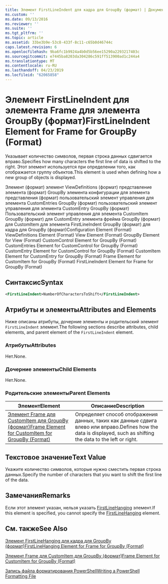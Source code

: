 ```yaml
---
title: Элемент FirstLineIndent для кадра для GroupBy (формат) | Документация Майкрософт
ms.custom: ''
ms.date: 09/13/2016
ms.reviewer: ''
ms.suite: ''
ms.tgt_pltfrm: ''
ms.topic: article
ms.assetid: 33be3b9e-53c8-433f-8c11-c65b0d46744c
caps.latest.revision: 6
ms.openlocfilehash: 9ba6fc1b9924a4b0d5b56ee15290a2293217403c
ms.sourcegitcommit: e7445ba8203da304286c591ff513900ad1c244a4
ms.translationtype: MT
ms.contentlocale: ru-RU
ms.lasthandoff: 04/23/2019
ms.locfileid: "62065858"
---
```

# <a name="firstlineindent-element-for-frame-for-groupby-format"></a><span data-ttu-id="7be64-102">Элемент FirstLineIndent для элемента Frame для элемента GroupBy (формат)</span><span class="sxs-lookup"><span data-stu-id="7be64-102">FirstLineIndent Element for Frame for GroupBy (Format)</span></span>

<span data-ttu-id="7be64-103">Указывает количество символов, первая строка данных сдвигается вправо.</span><span class="sxs-lookup"><span data-stu-id="7be64-103">Specifies how many characters the first line of data is shifted to the right.</span></span> <span data-ttu-id="7be64-104">Этот элемент используется при определении того, как отображается группу объектов.</span><span class="sxs-lookup"><span data-stu-id="7be64-104">This element is used when defining how a new group of objects is displayed.</span></span>

<span data-ttu-id="7be64-105">Элемент (формат) элемент ViewDefinitions (формат) представление элемента (формат) GroupBy элемента конфигурации для элемента представления (формат) пользовательский элемент управления для элемента CustomEntries GroupBy (формат) пользовательский элемент управления для элемента CustomEntry GroupBy (формат) Пользовательский элемент управления для элемента CustomItem GroupBy (формат) для CustomEntry элемента фрейма GroupBy (формат) для CustomItem для элемента FirstLineIndent GroupBy (формат) для кадра для GroupBy (формат)</span><span class="sxs-lookup"><span data-stu-id="7be64-105">Configuration Element (Format) ViewDefinitions Element (Format) View Element (Format) GroupBy Element for View (Format) CustomControl Element for GroupBy (Format) CustomEntries Element for CustomControl for GroupBy (Format) CustomEntry Element for CustomControl for GroupBy (Format) CustomItem Element for CustomEntry for GroupBy (Format) Frame Element for CustomItem for GroupBy (Format) FirstLineIndent Element for Frame for GroupBy (Format)</span></span>

## <a name="syntax"></a><span data-ttu-id="7be64-106">Синтаксис</span><span class="sxs-lookup"><span data-stu-id="7be64-106">Syntax</span></span>

```xml
<FirstLineIndent>NumberOfCharactersToShift</FirstLineIndent>
```

## <a name="attributes-and-elements"></a><span data-ttu-id="7be64-107">Атрибуты и элементы</span><span class="sxs-lookup"><span data-stu-id="7be64-107">Attributes and Elements</span></span>

<span data-ttu-id="7be64-108">Ниже описаны атрибуты, дочерние элементы и родительский элемент `FirstLineIndent` элемент.</span><span class="sxs-lookup"><span data-stu-id="7be64-108">The following sections describe attributes, child elements, and parent element of the `FirstLineIndent` element.</span></span>

### <a name="attributes"></a><span data-ttu-id="7be64-109">Атрибуты</span><span class="sxs-lookup"><span data-stu-id="7be64-109">Attributes</span></span>

<span data-ttu-id="7be64-110">Нет.</span><span class="sxs-lookup"><span data-stu-id="7be64-110">None.</span></span>

### <a name="child-elements"></a><span data-ttu-id="7be64-111">Дочерние элементы</span><span class="sxs-lookup"><span data-stu-id="7be64-111">Child Elements</span></span>

<span data-ttu-id="7be64-112">Нет.</span><span class="sxs-lookup"><span data-stu-id="7be64-112">None.</span></span>

### <a name="parent-elements"></a><span data-ttu-id="7be64-113">Родительские элементы</span><span class="sxs-lookup"><span data-stu-id="7be64-113">Parent Elements</span></span>

|<span data-ttu-id="7be64-114">Элемент</span><span class="sxs-lookup"><span data-stu-id="7be64-114">Element</span></span>|<span data-ttu-id="7be64-115">Описание</span><span class="sxs-lookup"><span data-stu-id="7be64-115">Description</span></span>|
|-------------|-----------------|
|[<span data-ttu-id="7be64-116">Элемент Frame для CustomItem для GroupBy (формат)</span><span class="sxs-lookup"><span data-stu-id="7be64-116">Frame Element for CustomItem for GroupBy (Format)</span></span>](./frame-element-for-customitem-for-groupby-format.md)|<span data-ttu-id="7be64-117">Определяет способ отображения данных, таких как данные сдвига влево или вправо.</span><span class="sxs-lookup"><span data-stu-id="7be64-117">Defines how the data is displayed, such as shifting the data to the left or right.</span></span>|

## <a name="text-value"></a><span data-ttu-id="7be64-118">Текстовое значение</span><span class="sxs-lookup"><span data-stu-id="7be64-118">Text Value</span></span>

<span data-ttu-id="7be64-119">Укажите количество символов, которые нужно сместить первая строка данных.</span><span class="sxs-lookup"><span data-stu-id="7be64-119">Specify the number of characters that you want to shift the first line of the data.</span></span>

## <a name="remarks"></a><span data-ttu-id="7be64-120">Замечания</span><span class="sxs-lookup"><span data-stu-id="7be64-120">Remarks</span></span>

<span data-ttu-id="7be64-121">Если этот элемент указан, нельзя указать [FirstLineHanging](./firstlinehanging-element-for-frame-for-groupby-format.md) элемент.</span><span class="sxs-lookup"><span data-stu-id="7be64-121">If this element is specified, you cannot specify the [FirstLineHanging](./firstlinehanging-element-for-frame-for-groupby-format.md) element.</span></span>

## <a name="see-also"></a><span data-ttu-id="7be64-122">См. также</span><span class="sxs-lookup"><span data-stu-id="7be64-122">See Also</span></span>

[<span data-ttu-id="7be64-123">Элемент FirstLineHanging для кадра для GroupBy (формат)</span><span class="sxs-lookup"><span data-stu-id="7be64-123">FirstLineHanging Element for Frame for GroupBy (Format)</span></span>](./firstlinehanging-element-for-frame-for-groupby-format.md)

[<span data-ttu-id="7be64-124">Элемент Frame для CustomItem для GroupBy (формат)</span><span class="sxs-lookup"><span data-stu-id="7be64-124">Frame Element for CustomItem for GroupBy (Format)</span></span>](./frame-element-for-customitem-for-groupby-format.md)

[<span data-ttu-id="7be64-125">Запись файла форматирования PowerShell</span><span class="sxs-lookup"><span data-stu-id="7be64-125">Writing a PowerShell Formatting File</span></span>](./writing-a-powershell-formatting-file.md)
